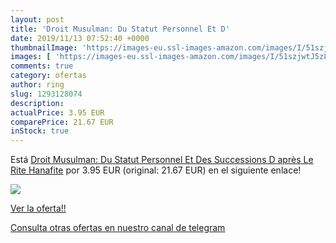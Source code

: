 ```yaml
---
layout: post
title: 'Droit Musulman: Du Statut Personnel Et D'
date: 2019/11/13 07:52:40 +0000
thumbnailImage: 'https://images-eu.ssl-images-amazon.com/images/I/51szjwtJ5zL._SL200_.jpg'
images: [ 'https://images-eu.ssl-images-amazon.com/images/I/51szjwtJ5zL._SL200_.jpg' ]
comments: true
category: ofertas
author: ring
slug: 1293128074
description:
actualPrice: 3.95 EUR
comparePrice: 21.67 EUR
inStock: true
---
```


Está [Droit Musulman: Du Statut Personnel Et Des Successions D après Le Rite Hanafite](https://www.amazon.com/dp/1293128074/?tag=redken08-20) por 3.95 EUR (original: 21.67 EUR) en el siguiente enlace!

[![](https://images-eu.ssl-images-amazon.com/images/I/51szjwtJ5zL._SL200_.jpg)](https://www.amazon.com/dp/1293128074/?tag=redken08-20)

[Ver la oferta!!](https://www.amazon.com/dp/1293128074/?tag=redken08-20)

[Consulta otras ofertas en nuestro canal de telegram](https://t.me/s/ofertas25)
